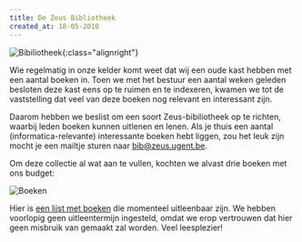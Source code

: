 ```yaml
---
title: De Zeus Bibliotheek
created_at: 18-05-2010
---
```


![Bibiliotheek](https://zeus.ugent.be/wp-content/uploads/2010/05/2588186224_16e1ba8f57_m.jpg){:class="alignright"}

Wie regelmatig in onze kelder komt weet dat wij een oude kast hebben met een aantal boeken in. Toen we met het bestuur een aantal weken geleden besloten deze kast eens op te ruimen en te indexeren, kwamen we tot de vaststelling dat veel van deze boeken nog relevant en interessant zijn.

Daarom hebben we beslist om een soort Zeus-bibiliotheek op te richten, waarbij leden boeken kunnen uitlenen en lenen. Als je thuis een aantal (informatica-relevante) interessante boeken hebt liggen, zou het leuk zijn mocht je een mailtje sturen naar <bib@zeus.ugent.be>.

Om deze collectie al wat aan te vullen, kochten we alvast drie boeken met ons budget:

![Boeken](https://zeus.ugent.be/wp-content/uploads/2010/05/books.gif)

Hier is [een lijst met boeken](https://zeus.ugent.be/kelder/bibliotheek/) die momenteel uitleenbaar zijn. We hebben voorlopig geen uitleentermijn ingesteld, omdat we erop vertrouwen dat hier geen misbruik van gemaakt zal worden. Veel leesplezier!
